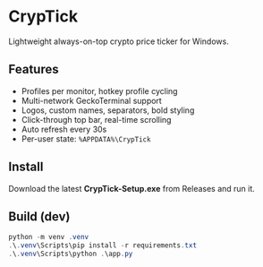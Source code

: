 # CrypTick

Lightweight always-on-top crypto price ticker for Windows.

## Features
- Profiles per monitor, hotkey profile cycling
- Multi-network GeckoTerminal support
- Logos, custom names, separators, bold styling
- Click-through top bar, real-time scrolling
- Auto refresh every 30s
- Per-user state: `%APPDATA%\CrypTick`

## Install
Download the latest **CrypTick-Setup.exe** from Releases and run it.

## Build (dev)
```powershell
python -m venv .venv
.\.venv\Scripts\pip install -r requirements.txt
.\.venv\Scripts\python .\app.py
